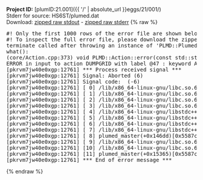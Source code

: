**Project ID:** [plumID:21.001]({{ '/' | absolute_url }}eggs/21/001/)  
Stderr for source:  HS6ST/plumed.dat   
Download: [zipped raw stdout](plumed.dat.plumed_master.stdout.txt.zip) - [zipped raw stderr](plumed.dat.plumed_master.stderr.txt.zip) 
{% raw %}
<pre>
#! Only the first 1000 rows of the error file are shown below
#! To inspect the full error file, please download the zipped raw stderr file above
terminate called after throwing an instance of 'PLMD::Plumed::ExceptionError'
what():
(core/Action.cpp:373) void PLMD::Action::error(const std::string&) const
ERROR in input to action DUMPGRID with label @47 : keyword ARG is compulsory for this action
[pkrvm7jw40e0xgp:12761] *** Process received signal ***
[pkrvm7jw40e0xgp:12761] Signal: Aborted (6)
[pkrvm7jw40e0xgp:12761] Signal code:  (-6)
[pkrvm7jw40e0xgp:12761] [ 0] /lib/x86_64-linux-gnu/libc.so.6(+0x45330)[0x7ffb2aa45330]
[pkrvm7jw40e0xgp:12761] [ 1] /lib/x86_64-linux-gnu/libc.so.6(pthread_kill+0x11c)[0x7ffb2aa9eb2c]
[pkrvm7jw40e0xgp:12761] [ 2] /lib/x86_64-linux-gnu/libc.so.6(gsignal+0x1e)[0x7ffb2aa4527e]
[pkrvm7jw40e0xgp:12761] [ 3] /lib/x86_64-linux-gnu/libc.so.6(abort+0xdf)[0x7ffb2aa288ff]
[pkrvm7jw40e0xgp:12761] [ 4] /lib/x86_64-linux-gnu/libstdc++.so.6(+0xa5ff5)[0x7ffb2aea5ff5]
[pkrvm7jw40e0xgp:12761] [ 5] /lib/x86_64-linux-gnu/libstdc++.so.6(+0xbb0da)[0x7ffb2aebb0da]
[pkrvm7jw40e0xgp:12761] [ 6] /lib/x86_64-linux-gnu/libstdc++.so.6(_ZSt10unexpectedv+0x0)[0x7ffb2aea5a55]
[pkrvm7jw40e0xgp:12761] [ 7] /lib/x86_64-linux-gnu/libstdc++.so.6(+0xa5a6f)[0x7ffb2aea5a6f]
[pkrvm7jw40e0xgp:12761] [ 8] plumed_master(+0x146dd)[0x5587cff476dd]
[pkrvm7jw40e0xgp:12761] [ 9] /lib/x86_64-linux-gnu/libc.so.6(+0x2a1ca)[0x7ffb2aa2a1ca]
[pkrvm7jw40e0xgp:12761] [10] /lib/x86_64-linux-gnu/libc.so.6(__libc_start_main+0x8b)[0x7ffb2aa2a28b]
[pkrvm7jw40e0xgp:12761] [11] plumed_master(+0x15365)[0x5587cff48365]
[pkrvm7jw40e0xgp:12761] *** End of error message ***
</pre>
{% endraw %}
